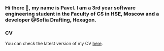 ### Hi there 👋, my name is Pavel. I am a 3rd year software engineering student in the Faculty of CS in HSE, Moscow and a developer @Sofia Drafting, Hexagon.

### CV
You can check the latest version of my CV [here](Dzhalev_Pavel_CV_apr23.pdf).
